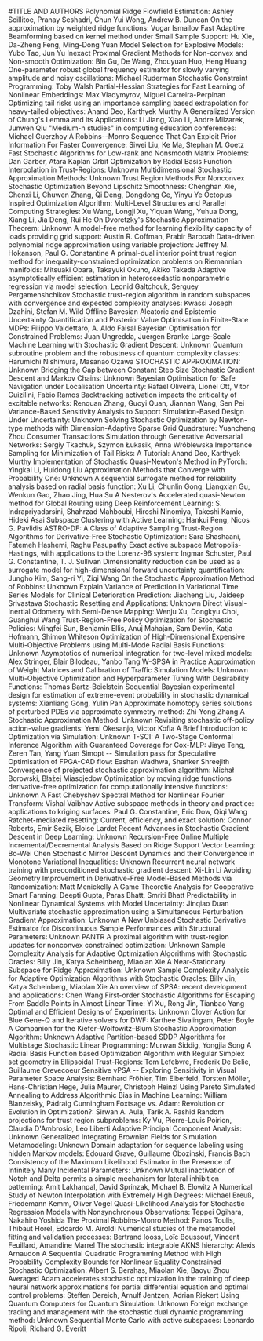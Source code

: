 #TITLE AND AUTHORS
Polynomial Ridge Flowfield Estimation:	Ashley Scillitoe, Pranay Seshadri, Chun Yui Wong, Andrew B. Duncan
On the approximation by weighted ridge functions:	Vugar Ismailov
Fast Adaptive Beamforming based on kernel method under Small Sample Support:	Hu Xie, Da-Zheng Feng, Ming-Dong Yuan
Model Selection for Explosive Models:	Yubo Tao, Jun Yu
Inexact Proximal Gradient Methods for Non-convex and Non-smooth Optimization:	Bin Gu, De Wang, Zhouyuan Huo, Heng Huang
One-parameter robust global frequency estimator for slowly varying amplitude and noisy oscillations:	Michael Ruderman
Stochastic Constraint Programming:	Toby Walsh
Partial-Hessian Strategies for Fast Learning of Nonlinear Embeddings:	Max Vladymyrov, Miguel Carreira-Perpinan
Optimizing tail risks using an importance sampling based extrapolation for heavy-tailed objectives:	Anand Deo, Karthyek Murthy
A Generalized Version of Chung's Lemma and its Applications:	Li Jiang, Xiao Li, Andre Milzarek, Junwen Qiu
"Medium-n studies" in computing education conferences:	Michael Guerzhoy
A Robbins--Monro Sequence That Can Exploit Prior Information For Faster Convergence:	Siwei Liu, Ke Ma, Stephan M. Goetz
Fast Stochastic Algorithms for Low-rank and Nonsmooth Matrix Problems:	Dan Garber, Atara Kaplan
Orbit Optimization by Radial Basis Function Interpolation in Trust-Regions:	Unknown
Multidimensional Stochastic Approximation Methods:	Unknown
Trust Region Methods For Nonconvex Stochastic Optimization Beyond Lipschitz Smoothness:	Chenghan Xie, Chenxi Li, Chuwen Zhang, Qi Deng, Dongdong Ge, Yinyu Ye
Octopus Inspired Optimization Algorithm: Multi-Level Structures and Parallel Computing Strategies:	Xu Wang, Longji Xu, Yiquan Wang, Yuhua Dong, Xiang Li, Jia Deng, Rui He
On Dvoretzky's Stochastic Approximation Theorem:	Unknown
A model-free method for learning flexibility capacity of loads providing grid support:	Austin R. Coffman, Prabir Barooah
Data-driven polynomial ridge approximation using variable projection:	Jeffrey M. Hokanson, Paul G. Constantine
A primal-dual interior point trust region method for inequality-constrained optimization problems on Riemannian manifolds:	Mitsuaki Obara, Takayuki Okuno, Akiko Takeda
Adaptive asymptotically efficient estimation in heteroscedastic nonparametric regression via model selection:	Leonid Galtchouk, Serguey Pergamenshchikov
Stochastic trust-region algorithm in random subspaces with convergence and expected complexity analyses:	Kwassi Joseph Dzahini, Stefan M. Wild
Offline Bayesian Aleatoric and Epistemic Uncertainty Quantification and Posterior Value Optimisation in Finite-State MDPs:	Filippo Valdettaro, A. Aldo Faisal
Bayesian Optimisation for Constrained Problems:	Juan Ungredda, Juergen Branke
Large-Scale Machine Learning with Stochastic Gradient Descent:	Unknown
Quantum subroutine problem and the robustness of quantum complexity classes:	Harumichi Nishimura, Masanao Ozawa
STOCHASTIC APPROXIMATION:	Unknown
Bridging the Gap between Constant Step Size Stochastic Gradient Descent and Markov Chains:	Unknown
Bayesian Optimisation for Safe Navigation under Localisation Uncertainty:	Rafael Oliveira, Lionel Ott, Vitor Guizilini, Fabio Ramos
Backtracking activation impacts the criticality of excitable networks:	Renquan Zhang, Guoyi Quan, Jiannan Wang, Sen Pei
Variance-Based Sensitivity Analysis to Support Simulation-Based Design Under Uncertainty:	Unknown
Solving Stochastic Optimization by Newton-type methods with Dimension-Adaptive Sparse Grid Quadrature:	Yuancheng Zhou
Consumer Transactions Simulation through Generative Adversarial Networks:	Sergiy Tkachuk, Szymon Łukasik, Anna Wróblewska
Importance Sampling for Minimization of Tail Risks: A Tutorial:	Anand Deo, Karthyek Murthy
Implementation of Stochastic Quasi-Newton's Method in PyTorch:	Yingkai Li, Huidong Liu
Approximation Methods that Converge with Probability One:	Unknown
A sequential surrogate method for reliability analysis based on radial basis function:	Xu Li, Chunlin Gong, Liangxian Gu, Wenkun Gao, Zhao Jing, Hua Su
A Nesterov's Accelerated quasi-Newton method for Global Routing using Deep Reinforcement Learning:	S. Indrapriyadarsini, Shahrzad Mahboubi, Hiroshi Ninomiya, Takeshi Kamio, Hideki Asai
Subspace Clustering with Active Learning:	Hankui Peng, Nicos G. Pavlidis
ASTRO-DF: A Class of Adaptive Sampling Trust-Region Algorithms for Derivative-Free Stochastic Optimization:	Sara Shashaani, Fatemeh Hashemi, Raghu Pasupathy
Exact active subspace Metropolis-Hastings, with applications to the Lorenz-96 system:	Ingmar Schuster, Paul G. Constantine, T. J. Sullivan
Dimensionality reduction can be used as a surrogate model for high-dimensional forward uncertainty quantification:	Jungho Kim, Sang-ri Yi, Ziqi Wang
On the Stochastic Approximation Method of Robbins:	Unknown
Explain Variance of Prediction in Variational Time Series Models for Clinical Deterioration Prediction:	Jiacheng Liu, Jaideep Srivastava
Stochastic Resetting and Applications:	Unknown
Direct Visual-Inertial Odometry with Semi-Dense Mapping:	Wenju Xu, Dongkyu Choi, Guanghui Wang
Trust-Region-Free Policy Optimization for Stochastic Policies:	Mingfei Sun, Benjamin Ellis, Anuj Mahajan, Sam Devlin, Katja Hofmann, Shimon Whiteson
Optimization of High-Dimensional Expensive Multi-Objective Problems using Multi-Mode Radial Basis Functions:	Unknown
Asymptotics of numerical integration for two-level mixed models:	Alex Stringer, Blair Bilodeau, Yanbo Tang
W–SPSA in Practice Approximation of Weight Matrices and Calibration of Traffic Simulation Models:	Unknown
Multi-Objective Optimization and Hyperparameter Tuning With Desirability Functions:	Thomas Bartz-Beielstein
Sequential Bayesian experimental design for estimation of extreme-event probability in stochastic dynamical systems:	Xianliang Gong, Yulin Pan
Approximate homotopy series solutions of perturbed PDEs via approximate symmetry method:	Zhi-Yong Zhang
A Stochastic Approximation Method:	Unknown
Revisiting stochastic off-policy action-value gradients:	Yemi Okesanjo, Victor Kofia
A Brief Introduction to Optimization via Simulation:	Unknown
T-SCI: A Two-Stage Conformal Inference Algorithm with Guaranteed Coverage for Cox-MLP:	Jiaye Teng, Zeren Tan, Yang Yuan
Simopt -- Simulation pass for Speculative Optimisation of FPGA-CAD flow:	Eashan Wadhwa, Shanker Shreejith
Convergence of projected stochastic approximation algorithm:	Michał Borowski, Błażej Miasojedow
Optimization by moving ridge functions derivative-free optimization for computationally intensive functions:	Unknown
A Fast Chebyshev Spectral Method for Nonlinear Fourier Transform:	Vishal Vaibhav
Active subspace methods in theory and practice: applications to kriging surfaces:	Paul G. Constantine, Eric Dow, Qiqi Wang
Ratchet-mediated resetting: Current, efficiency, and exact solution:	Connor Roberts, Emir Sezik, Eloise Lardet
Recent Advances in Stochastic Gradient Descent in Deep Learning:	Unknown
Recursion-Free Online Multiple Incremental/Decremental Analysis Based on Ridge Support Vector Learning:	Bo-Wei Chen
Stochastic Mirror Descent Dynamics and their Convergence in Monotone Variational Inequalities:	Unknown
Recurrent neural network training with preconditioned stochastic gradient descent:	Xi-Lin Li
Avoiding Geometry Improvement in Derivative-Free Model-Based Methods via Randomization:	Matt Menickelly
A Game Theoretic Analysis for Cooperative Smart Farming:	Deepti Gupta, Paras Bhatt, Smriti Bhatt
Predictability in Nonlinear Dynamical Systems with Model Uncertainty:	Jinqiao Duan
Multivariate stochastic approximation using a Simultaneous Perturbation Gradient Approximation:	Unknown
A New Unbiased Stochastic Derivative Estimator for Discontinuous Sample Performances with Structural Parameters:	Unknown
PANTR A proximal algorithm with trust-region updates for nonconvex constrained optimization:	Unknown
Sample Complexity Analysis for Adaptive Optimization Algorithms with Stochastic Oracles:	Billy Jin, Katya Scheinberg, Miaolan Xie
A Near-Stationary Subspace for Ridge Approximation:	Unknown
Sample Complexity Analysis for Adaptive Optimization Algorithms with Stochastic Oracles:	Billy Jin, Katya Scheinberg, Miaolan Xie
An overview of SPSA: recent development and applications:	Chen Wang
First-order Stochastic Algorithms for Escaping From Saddle Points in Almost Linear Time:	Yi Xu, Rong Jin, Tianbao Yang
Optimal and Efficient Designs of Experiments:	Unknown
Clover Action for Blue Gene-Q and Iterative solvers for DWF:	Karthee Sivalingam, Peter Boyle
A Companion for the Kiefer–Wolfowitz–Blum Stochastic Approximation Algorithm:	Unknown
Adaptive Partition-based SDDP Algorithms for Multistage Stochastic Linear Programming:	Murwan Siddig, Yongjia Song
A Radial Basis Function based Optimization Algorithm with Regular Simplex set geometry in Ellipsoidal Trust-Regions:	Tom Lefebvre, Frederik De Belie, Guillaume Crevecoeur
Sensitive vPSA -- Exploring Sensitivity in Visual Parameter Space Analysis:	Bernhard Fröhler, Tim Elberfeld, Torsten Möller, Hans-Christian Hege, Julia Maurer, Christoph Heinzl
Using Pareto Simulated Annealing to Address Algorithmic Bias in Machine Learning:	William Blanzeisky, Pádraig Cunningham
Foxtsage vs. Adam: Revolution or Evolution in Optimization?:	Sirwan A. Aula, Tarik A. Rashid
Random projections for trust region subproblems:	Ky Vu, Pierre-Louis Poirion, Claudia D'Ambrosio, Leo Liberti
Adaptive Principal Component Analysis:	Unknown
Generalized Integrating Brownian Fields for Simulation Metamodeling:	Unknown
Domain adaptation for sequence labeling using hidden Markov models:	Edouard Grave, Guillaume Obozinski, Francis Bach
Consistency of the Maximum Likelihood Estimator in the Presence of Infinitely Many Incidental Parameters:	Unknown
Mutual inactivation of Notch and Delta permits a simple mechanism for lateral inhibition patterning:	Amit Lakhanpal, David Sprinzak, Michael B. Elowitz
A Numerical Study of Newton Interpolation with Extremely High Degrees:	Michael Breuß, Friedemann Kemm, Oliver Vogel
Quasi-Likelihood Analysis for Stochastic Regression Models with Nonsynchronous Observations:	Teppei Ogihara, Nakahiro Yoshida
The Proximal Robbins-Monro Method:	Panos Toulis, Thibaut Horel, Edoardo M. Airoldi
Numerical studies of the metamodel fitting and validation processes:	Bertrand Iooss, Loïc Boussouf, Vincent Feuillard, Amandine Marrel
The stochastic integrable AKNS hierarchy:	Alexis Arnaudon
A Sequential Quadratic Programming Method with High Probability Complexity Bounds for Nonlinear Equality Constrained Stochastic Optimization:	Albert S. Berahas, Miaolan Xie, Baoyu Zhou
Averaged Adam accelerates stochastic optimization in the training of deep neural network approximations for partial differential equation and optimal control problems:	Steffen Dereich, Arnulf Jentzen, Adrian Riekert
Using Quantum Computers for Quantum Simulation:	Unknown
Foreign exchange trading and management with the stochastic dual dynamic programming method:	Unknown
Sequential Monte Carlo with active subspaces:	Leonardo Ripoli, Richard G. Everitt
